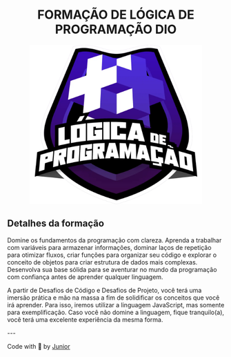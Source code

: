 <h1 align="center">FORMAÇÃO DE LÓGICA DE PROGRAMAÇÃO DIO</h1>

<p align="center">
<img width="400" src="./assets/formacao-DIO.webp">
</p>

<h2>Detalhes da formação</h2>
<p>
  Domine os fundamentos da programação com clareza. Aprenda a trabalhar com variáveis para armazenar informações, dominar laços de repetição para otimizar fluxos, 
  criar funções para organizar seu código e explorar o conceito de objetos para criar estrutura de dados mais complexas. Desenvolva sua base sólida para se 
  aventurar no mundo da programação com confiança antes de aprender qualquer linguagem. </p>
<p>
  A partir de Desafios de Código e Desafios de Projeto, você terá uma imersão prática e mão na massa a fim de solidificar os conceitos que você irá aprender. 
  Para isso, iremos utilizar a linguagem JavaScript, mas somente para exemplificação. Caso você não domine a linguagem, fique tranquilo(a), 
  você terá uma excelente experiência da mesma forma.</p>
---

Code with 💜 by [Junior](https://github.com/junior-leandro)
